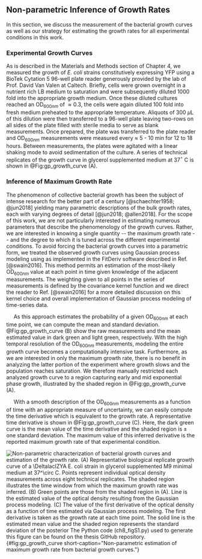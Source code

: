 ## Non-parametric Inference of Growth Rates

In this section, we discuss the measurement of the bacterial growth
curves as well as our strategy for estimating the growth rates for all
experimental conditions in this work.

### Experimental Growth Curves

As is described in the Materials and Methods section of Chapter 4,
we measured the growth of *E. coli* strains constitutively expressing
YFP using a BioTek Cytation 5 96-well plate reader generously provided
by the lab of Prof. David Van Valen at Caltech. Briefly, cells were
grown overnight in a nutrient rich LB medium to saturation and were
subsequently diluted 1000 fold into the appropriate growth medium. Once
these diluted cultures reached an OD$_{600nm}$ of $\approx 0.3$, the
cells were again diluted 100 fold into fresh medium preheated to the
appropriate temperature. Aliquots of 300 $\mu$L of this dilution were
then transferred to a 96-well plate leaving two-rows on all sides of the
plate filled with sterile media to serve as blank measurements. Once
prepared, the plate was transferred to the plate reader and OD$_{600nm}$
measurements were measured every $\approx$ 5 - 10 min for 12 to 18
hours. Between measurements, the plates were agitated with a linear
shaking mode to avoid sedimentation of the culture. A series of
technical replicates of the growth curve in glycerol supplemented medium
at 37$^\circ$ C is shown in @Fig:gp_growth_curve (A).

### Inference of Maximum Growth Rate

The phenomenon of collective bacterial growth has been the subject of
intense research for the better part of a century
[@schaechter1958; @jun2018] yielding many parametric descriptions of the
bulk growth rates, each with varying degrees of detail
[@jun2018; @allen2018]. For the scope of this work, we are not
particularly interested in estimating numerous parameters that describe
the phenomenology of the growth curves. Rather, we are interested in
knowing a single quantity -- the maximum growth rate -- and the degree
to which it is tuned across the different experimental conditions. To
avoid forcing the bacterial growth curves into a parametric form, we
treated the observed growth curves using Gaussian process modeling using
as implemented in the FitDeriv software described in Ref. [@swain2016].
This method permits an estimation of the most-likely OD$_{600nm}$ value
at each point in time given knowledge of the adjacent measurements. The
weighting given to all points in the series of measurements is defined
by the covariance kernel function and we direct the reader to Ref.
[@swain2016] for a more detailed discussion on this kernel choice and
overall implementation of Gaussian process modeling of time-series data.

&nbsp;&nbsp;&nbsp;&nbsp;&nbsp;As this approach estimates the probability of a given OD$_{600nm}$ at
each time point, we can compute the mean and standard deviation. @Fig:gp_growth_curve (B) show the raw measurements and the
mean estimated value in dark green and light green, respectively. With the high
temporal resolution of the OD$_{600nm}$ measurements, modeling the
entire growth curve becomes a computationally intensive task.
Furthermore, as we are interested in only the maximum growth rate, there
is no benefit in analyzing the latter portion of the experiment where
growth slows and the population reaches saturation. We therefore
manually restricted each analyzed growth curve to a region capturing
early and mid exponential phase growth, illustrated by the shaded region
in @Fig:gp_growth_curve (A).

&nbsp;&nbsp;&nbsp;&nbsp;&nbsp;With a smooth description of the OD$_{600nm}$
measurements as a function of time with an appropriate measure of
uncertainty, we can easily compute the time derivative which is equivalent to
the growth rate. A representative time derivative is shown in
@Fig:gp_growth_curve (C). Here, the dark green curve is the mean value of
the time derivative and the shaded region is $\pm$ one standard deviation.
The maximum value of this inferred derivative is the reported maximum growth
rate of that experimental condition.

![**Non-parametric characterization of bacterial growth curves and estimation of
the growth rate.** (A) Representative biological replicate growth curve of a
$\Delta$*lacIZYA E. coli* strain in glycerol supplemented M9 minimal medium at
37$^\circ$ C. Points represent individual optical density measurements across
eight technical replicates. The shaded region illustrates the time window from
which the maximum growth rate was inferred. (B) Green points are those from the
shaded region in (A).  Line is the estimated value of the optical density
resulting from the Gaussian process modeling. (C) The value of the first
derivative of the optical density as a function of time estimated via Gaussian
process modeling. The first derivative is taken as the growth rate at each time
point. The solid line is the estimated mean value and the shaded region
represents the standard deviation of the posterior
The [Python code (`ch8_figS1.py`)](https://github.com/gchure/phd/blob/master/src/chapter_08/code/ch8_figS1.py)
used to generate this figure can be found on the thesis [GitHub
repository](https://github.com/gchure/phd).](ch8_figS1){#fig:gp_growth_curve short-caption="Non-parametric
estimation of maximum growth rate from bacterial growth curves."}
